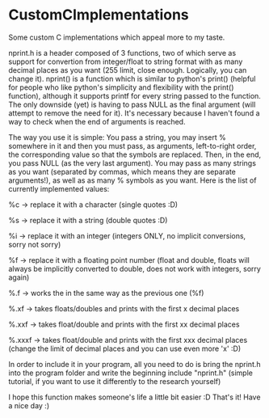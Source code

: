 # CustomCImplementations
Some custom C implementations which appeal more to my taste.



  nprint.h is a header composed of 3 functions, two of which serve as support for convertion from integer/float to string format with as many decimal places as you want (255 limit, close enough. Logically, you can change it).
nprint() is a function which is similar to python's print() (helpful for people who like python's simplicity and flexibility with the print() function), although it supports printf for every string passed to the function.
The only downside (yet) is having to pass NULL as the final argument (will attempt to remove the need for it). It's necessary because I haven't found a way to check when the end of arguments is reached.


  The way you use it is simple: You pass a string, you may insert %<char> somewhere in it and then you must pass, as arguments, left-to-right order, the corresponding value so that the symbols are replaced. Then, in the end, you pass NULL (as the very last argument). You may pass as many strings as you want (separated by commas, which means they are separate arguments!), as well as as many %<char> symbols as you want. Here is the list of currently implemented values:


%c     -> replace it with a character (single quotes :D)

%s     -> replace it with a string (double quotes :D)

%i     -> replace it with an integer (integers ONLY, no implicit conversions, sorry not sorry)

%f     -> replace it with a floating point number (float and double, floats will always be implicitly converted to double, does not work with integers, sorry again)

%.f    -> works the in the same way as the previous one (%f)

%.xf   -> takes floats/doubles and prints with the first x decimal places

%.xxf  -> takes float/double and prints with the first xx decimal places

%.xxxf -> takes float/double and prints with the first xxx decimal places (change the limit of decimal places and you can use even more 'x' :D)


In order to include it in your program, all you need to do is bring the nprint.h into the program folder and write the beginning include "nprint.h" (simple tutorial, if you want to use it differently to the research yourself)


I hope this function makes someone's life a little bit easier :D
That's it! Have a nice day :)
